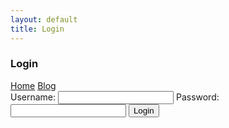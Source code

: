 ```yaml
---
layout: default
title: Login
---
```


<link rel="stylesheet" href="./assets/css/styles-blog.css">

<div id="login-section">
 
<div id="login-header">
  <h3>Login</h3>
  <nav id="nav-links">
    <a href="./index.html">Home</a>
    <a href="./blog.html">Blog</a>
  </nav>
</div>
  <form id="login-form">
    <label for="username">Username:</label>
    <input type="text" id="username" name="username" required>
    <label for="password">Password:</label>
    <input type="password" id="password" name="password" required>
    <button type="submit">Login</button>
  </form>
</div>

<script src="https://cdn.jsdelivr.net/npm/@supabase/supabase-js"></script>
<script>
  const API_KEY = 'eyJhbGciOiJIUzI1NiIsInR5cCI6IkpXVCJ9.eyJpc3MiOiJzdXBhYmFzZSIsInJlZiI6ImZzZWp5Z3VqZm94YmlveXh3bmV4Iiwicm9sZSI6ImFub24iLCJpYXQiOjE3MzI2MzIwMjcsImV4cCI6MjA0ODIwODAyN30.l14Ik580RCfmeW37Q6RjrNsjp-mFC91xIE0yg2JC7HI';
  const BASE_URL = 'https://fsejygujfoxbioyxwnex.supabase.co';

  // Supabase Initialization
  const asupabase = supabase.createClient(BASE_URL, API_KEY);

  document.getElementById('login-form')?.addEventListener('submit', async (e) => {
    e.preventDefault();
    const username = document.getElementById('username').value.trim();
    const password = document.getElementById('password').value.trim();

    try {
      const { data: users, error } = await asupabase
        .from('tblusers')
        .select('*')
        .eq('name', username)
        .eq('pwd', password);

      if (error) throw error;

      if (users.length > 0) {
        localStorage.setItem('loggedIn', true); // Set logged-in state
        alert('Login successful!');
        window.location.href = './admin.html'; // Redirect to admin page
      } else {
        alert('Invalid username or password.');
      }
    } catch (err) {
      console.error('Login Error:', err.message, err.stack);
      alert('An error occurred during login. Please try again later.');
    }
  });
</script>